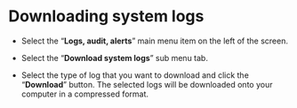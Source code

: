 # Downloading system logs

- Select the “**Logs, audit, alerts**” main menu item on the left of the screen.

- Select the “**Download system logs**” sub menu tab.

- Select the type of log that you want to download and click the “**Download**” button. The selected logs will be downloaded onto your computer in a compressed format.
